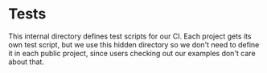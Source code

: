 # Tests

This internal directory defines test scripts for our CI. Each project gets its
own test script, but we use this hidden directory so we don't need to define it
in each public project, since users checking out our examples don't care about
that.
